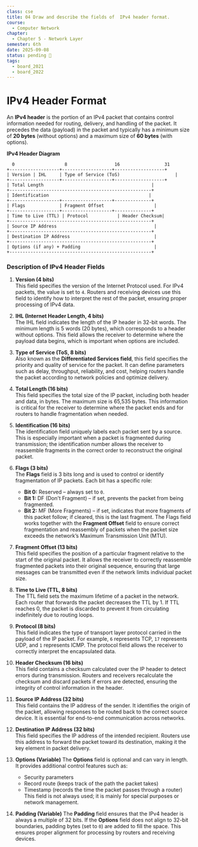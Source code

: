```yaml
---
class: cse
title: 04 Draw and describe the fields of  IPv4 header format.
course:
  - Computer Network
chapter:
  - Chapter 5 - Network Layer
semester: 6th
date: 2025-09-08
status: pending 🛑
tags:
  - board_2021
  - board_2022
---
```


# IPv4 Header Format

An **IPv4 header** is the portion of an IPv4 packet that contains control information needed for routing, delivery, and handling of the packet. It precedes the data (payload) in the packet and typically has a minimum size of **20 bytes** (without options) and a maximum size of **60 bytes** (with options).

**IPv4 Header Diagram**

```pgsql
  0                   8                  16                 31
+-------------------+-------------------+-------------------+
| Version | IHL     | Type of Service (ToS)                     |
+-------------------+-------------------+-------------------+
| Total Length                                         |
+------------------------------------------------------+
| Identification                                      |
+-------------------+-------------------+--------------+
| Flags             | Fragment Offset                   |
+-------------------+-------------------+--------------+
| Time to Live (TTL) | Protocol           | Header Checksum|
+------------------------------------------------------+
| Source IP Address                                     |
+------------------------------------------------------+
| Destination IP Address                                |
+------------------------------------------------------+
| Options (if any) + Padding                            |
+------------------------------------------------------+
```

### Description of IPv4 Header Fields

1. **Version (4 bits)**  
    This field specifies the version of the Internet Protocol used. For IPv4 packets, the value is set to `4`. Routers and receiving devices use this field to identify how to interpret the rest of the packet, ensuring proper processing of IPv4 data.
    
2. **IHL (Internet Header Length, 4 bits)**  
    The IHL field indicates the length of the IP header in 32-bit words. The minimum length is 5 words (20 bytes), which corresponds to a header without options. This field allows the receiver to determine where the payload data begins, which is important when options are included.
    
3. **Type of Service (ToS, 8 bits)**  
    Also known as the **Differentiated Services field**, this field specifies the priority and quality of service for the packet. It can define parameters such as delay, throughput, reliability, and cost, helping routers handle the packet according to network policies and optimize delivery.
    
4. **Total Length (16 bits)**  
    This field specifies the total size of the IP packet, including both header and data, in bytes. The maximum size is 65,535 bytes. This information is critical for the receiver to determine where the packet ends and for routers to handle fragmentation when needed.
    
5. **Identification (16 bits)**  
    The identification field uniquely labels each packet sent by a source. This is especially important when a packet is fragmented during transmission; the identification number allows the receiver to reassemble fragments in the correct order to reconstruct the original packet.
    
6. **Flags (3 bits)**  
	The **Flags** field is 3 bits long and is used to control or identify fragmentation of IP packets. Each bit has a specific role:
	- **Bit 0:** Reserved – always set to `0`.
    - **Bit 1:** DF (Don't Fragment) – if set, prevents the packet from being fragmented.
    - **Bit 2:** MF (More Fragments) – if set, indicates that more fragments of this packet follow; if cleared, this is the last fragment.
    The Flags field works together with the **Fragment Offset** field to ensure correct fragmentation and reassembly of packets when the packet size exceeds the network’s Maximum Transmission Unit (MTU).
    
7. **Fragment Offset (13 bits)**  
    This field specifies the position of a particular fragment relative to the start of the original packet. It allows the receiver to correctly reassemble fragmented packets into their original sequence, ensuring that large messages can be transmitted even if the network limits individual packet size.
    
8. **Time to Live (TTL, 8 bits)**  
    The TTL field sets the maximum lifetime of a packet in the network. Each router that forwards the packet decreases the TTL by 1. If TTL reaches 0, the packet is discarded to prevent it from circulating indefinitely due to routing loops.
    
9. **Protocol (8 bits)**  
    This field indicates the type of transport layer protocol carried in the payload of the IP packet. For example, `6` represents TCP, `17` represents UDP, and `1` represents ICMP. The protocol field allows the receiver to correctly interpret the encapsulated data.
    
10. **Header Checksum (16 bits)**  
    This field contains a checksum calculated over the IP header to detect errors during transmission. Routers and receivers recalculate the checksum and discard packets if errors are detected, ensuring the integrity of control information in the header.
    
11. **Source IP Address (32 bits)**  
    This field contains the IP address of the sender. It identifies the origin of the packet, allowing responses to be routed back to the correct source device. It is essential for end-to-end communication across networks.
    
12. **Destination IP Address (32 bits)**  
    This field specifies the IP address of the intended recipient. Routers use this address to forward the packet toward its destination, making it the key element in packet delivery.
    
13. **Options (Variable)**
	The **Options** field is optional and can vary in length. It provides additional control features such as:
	- Security parameters
	- Record route (keeps track of the path the packet takes)
    - Timestamp (records the time the packet passes through a router)
    This field is not always used; it is mainly for special purposes or network management.
    
14. **Padding (Variable)**
	The **Padding** field ensures that the IPv4 header is always a multiple of 32 bits. If the **Options** field does not align to 32-bit boundaries, padding bytes (set to `0`) are added to fill the space. This ensures proper alignment for processing by routers and receiving devices.